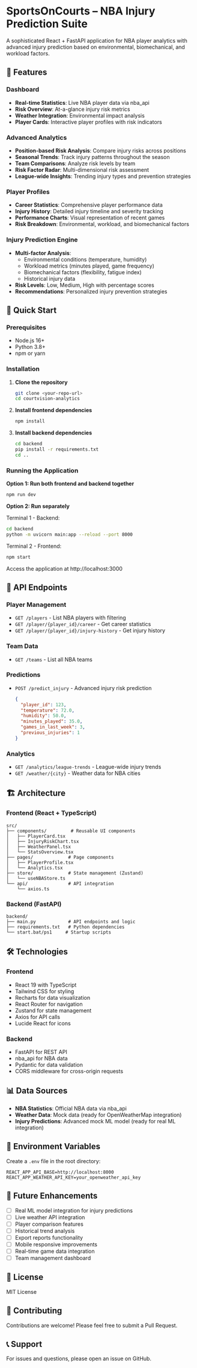 # SportsOnCourts – NBA Injury Prediction Suite

A sophisticated React + FastAPI application for NBA player analytics with advanced injury prediction based on environmental, biomechanical, and workload factors.

## 🌟 Features

### Dashboard

- **Real-time Statistics**: Live NBA player data via nba_api
- **Risk Overview**: At-a-glance injury risk metrics
- **Weather Integration**: Environmental impact analysis
- **Player Cards**: Interactive player profiles with risk indicators

### Advanced Analytics

- **Position-based Risk Analysis**: Compare injury risks across positions
- **Seasonal Trends**: Track injury patterns throughout the season
- **Team Comparisons**: Analyze risk levels by team
- **Risk Factor Radar**: Multi-dimensional risk assessment
- **League-wide Insights**: Trending injury types and prevention strategies

### Player Profiles

- **Career Statistics**: Comprehensive player performance data
- **Injury History**: Detailed injury timeline and severity tracking
- **Performance Charts**: Visual representation of recent games
- **Risk Breakdown**: Environmental, workload, and biomechanical factors

### Injury Prediction Engine

- **Multi-factor Analysis**:
  - Environmental conditions (temperature, humidity)
  - Workload metrics (minutes played, game frequency)
  - Biomechanical factors (flexibility, fatigue index)
  - Historical injury data
- **Risk Levels**: Low, Medium, High with percentage scores
- **Recommendations**: Personalized injury prevention strategies

## 🚀 Quick Start

### Prerequisites

- Node.js 16+
- Python 3.8+
- npm or yarn

### Installation

1. **Clone the repository**

   ```bash
   git clone <your-repo-url>
   cd courtvision-analytics
   ```

2. **Install frontend dependencies**

   ```bash
   npm install
   ```

3. **Install backend dependencies**
   ```bash
   cd backend
   pip install -r requirements.txt
   cd ..
   ```

### Running the Application

**Option 1: Run both frontend and backend together**

```bash
npm run dev
```

**Option 2: Run separately**

Terminal 1 - Backend:

```bash
cd backend
python -m uvicorn main:app --reload --port 8000
```

Terminal 2 - Frontend:

```bash
npm start
```

Access the application at http://localhost:3000

## 🔧 API Endpoints

### Player Management

- `GET /players` - List NBA players with filtering
- `GET /player/{player_id}/career` - Get career statistics
- `GET /player/{player_id}/injury-history` - Get injury history

### Team Data

- `GET /teams` - List all NBA teams

### Predictions

- `POST /predict_injury` - Advanced injury risk prediction
  ```json
  {
    "player_id": 123,
    "temperature": 72.0,
    "humidity": 50.0,
    "minutes_played": 35.0,
    "games_in_last_week": 3,
    "previous_injuries": 1
  }
  ```

### Analytics

- `GET /analytics/league-trends` - League-wide injury trends
- `GET /weather/{city}` - Weather data for NBA cities

## 🏗 Architecture

### Frontend (React + TypeScript)

```
src/
├── components/         # Reusable UI components
│   ├── PlayerCard.tsx
│   ├── InjuryRiskChart.tsx
│   ├── WeatherPanel.tsx
│   └── StatsOverview.tsx
├── pages/             # Page components
│   ├── PlayerProfile.tsx
│   └── Analytics.tsx
├── store/             # State management (Zustand)
│   └── useNBAStore.ts
└── api/               # API integration
    └── axios.ts
```

### Backend (FastAPI)

```
backend/
├── main.py            # API endpoints and logic
├── requirements.txt   # Python dependencies
└── start.bat/ps1     # Startup scripts
```

## 🛠 Technologies

### Frontend

- React 19 with TypeScript
- Tailwind CSS for styling
- Recharts for data visualization
- React Router for navigation
- Zustand for state management
- Axios for API calls
- Lucide React for icons

### Backend

- FastAPI for REST API
- nba_api for NBA data
- Pydantic for data validation
- CORS middleware for cross-origin requests

## 📊 Data Sources

- **NBA Statistics**: Official NBA data via nba_api
- **Weather Data**: Mock data (ready for OpenWeatherMap integration)
- **Injury Predictions**: Advanced mock ML model (ready for real ML integration)

## 🔐 Environment Variables

Create a `.env` file in the root directory:

```env
REACT_APP_API_BASE=http://localhost:8000
REACT_APP_WEATHER_API_KEY=your_openweather_api_key
```

## 🚧 Future Enhancements

- [ ] Real ML model integration for injury predictions
- [ ] Live weather API integration
- [ ] Player comparison features
- [ ] Historical trend analysis
- [ ] Export reports functionality
- [ ] Mobile responsive improvements
- [ ] Real-time game data integration
- [ ] Team management dashboard

## 📝 License

MIT License

## 🤝 Contributing

Contributions are welcome! Please feel free to submit a Pull Request.

## 📞 Support

For issues and questions, please open an issue on GitHub.
